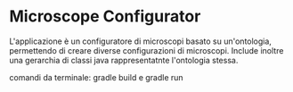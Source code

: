 # Microscope Configurator
 
 L'applicazione è un configuratore di microscopi basato su un'ontologia, permettendo di creare diverse configurazioni di microscopi.
 Include inoltre una gerarchia di classi java rappresentatnte l'ontologia stessa.
 
 comandi da terminale: gradle build e gradle run
